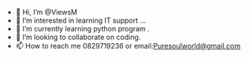 - 👋 Hi, I’m @ViewsM
- 👀 I’m interested in learning IT support  ...
- 🌱 I’m currently learning python program .
- 💞️ I’m looking to collaborate on coding.
- 📫 How to reach me 0829719236 or email:Puresoulworld@gmail.com 

<!---
ViewsM/ViewsM is a ✨ special ✨ repository because its `README.md` (this file) appears on your GitHub profile.
You can click the Preview link to take a look at your changes.
--->
